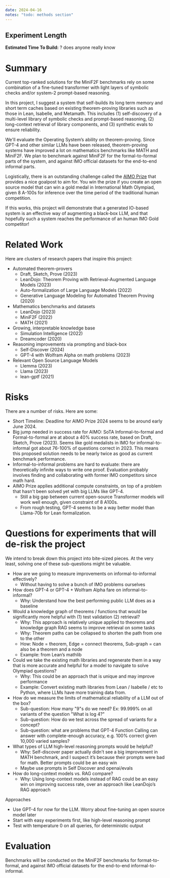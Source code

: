 ```yaml
---
date: 2024-04-16
notes: "todo: methods section"
---
```

## Experiment Length
**Estimated Time To Build:** ? does anyone really know

# Summary

Current top-ranked solutions for the MiniF2F benchmarks rely on some combination of a fine-tuned transformer with light layers of symbolic checks and/or system-2 prompt-based reasoning.  

In this project, I suggest a system that self-builds its long term memory and short term caches based on existing theorem-proving libraries such as those in Lean, Isabelle, and Metamath. This includes (1) self-discovery of a multi-level library of symbolic checks and prompt-based reasoning, (2) long-context retrieval of library components, and (3) synthetic evals to ensure reliability. 

We'll evaluate the Operating System’s ability on theorem-proving. Since GPT-4 and other similar LLMs have been released, theorem-proving systems have improved a lot on mathematics benchmarks like MATH and MiniF2F. We plan to benchmark against MiniF2F for the formal-to-formal parts of the system, and against IMO official datasets for the end-to-end informal parts.  

Logistically, there is an outstanding challenge called the [AIMO Prize](https://aimoprize.com/) that provides a nice goalpost to aim for. You win the prize if you create an open source model that can win a gold medal in International Math Olympiad, given 8 A-100s for inference over the time period of the traditional human competition.

If this works, this project will demonstrate that a generated IO-based system is an effective way of augmenting a black-box LLM, and that hopefully such a system reaches the performance of an human IMO Gold competitor! 

# Related Work
Here are clusters of research papers that inspire this project:  
- Automated theorem-provers  
	- Draft, Sketch, Prove (2023)  
	- LeanDojo: Theorem Proving with Retrieval-Augmented Language Models (2023)  
	- Auto-formalization of Large Language Models (2022)  
	- Generative Language Modeling for Automated Theorem Proving (2020)  
- Mathematics benchmarks and datasets  
	- LeanDojo (2023)  
	- MiniF2F (2022)  
	- MATH (2021)  
- Growing, interpretable knowledge base  
	- Simulation Intelligence (2022)  
	- Dreamcoder (2020)  
- Reasoning improvements via prompting and black-box  
	- Self-Discover (2024)  
	- GPT-4 with Wolfram Alpha on math problems (2023) 
- Relevant Open Source Language Models  
	- Llemma (2023)  
	- Llama (2023)  
	- lean-gptf (2021)  

# Risks
There are a number of risks. Here are some:  
- Short Timeline: Deadline for AIMO Prize 2024 seems to be around early June 2024. 
- Big jump needed in success rate for AIMO: SoTA Informal-to-formal and Formal-to-formal are at about a 40% success rate, based on Draft, Sketch, Prove (2023). Seems like gold medalists in IMO for informal-to-informal got about 76-100% of questions correct in 2023. This means this proposed solution needs to be nearly twice as good as current benchmark performance.
- Informal-to-informal problems are hard to evaluate: there are theoretically infinite ways to write one proof. Evaluation probably involves finding and collaborating with former IMO competitors since math hard.
- AIMO Prize applies additional compute constraints, on top of a problem that hasn't been solved yet with big LLMs like GPT-4.
	- Still a big gap between current open-source Transformer models will work well enough, given constraint of 8 A100s. 
	- From rough testing, GPT-4 seems to be a way better model than Llama-70b for Lean formalization. 

# Questions for experiments that will de-risk the project

We intend to break down this project into bite-sized pieces. At the very least, solving one of these sub-questions might be valuable. 

- How are we going to measure improvements on informal-to-informal effectively? 
	- Without having to solve a  bunch of IMO problems ourselves  
- How does GPT-4 or GPT-4 + Wolfram Alpha fare on informal-to-informal?
	- Why: Understand how the best performing public LLM does as a baseline  
- Would a knowledge graph of theorems / functions that would be significantly more helpful with (1) test validation (2) retrieval?
	- Why: This approach is relatively unique applied to theorems and knowledge graph RAG seems to improve retrieval on some tasks
	- Why: Theorem paths can be collapsed to shorten the path from one to the other 
	- How: Node = theorem, Edge = connect theorems, Sub-graph = can also be a theorem and a node
	- Example: from Lean’s mathlib
- Could we take the existing math libraries and regenerate them in a way that is more accurate and helpful for a model to navigate to solve Olympiad  questions?  
	- Why: This could be an approach that is unique and may improve performance  
	- Example: Convert existing math libraries from Lean / Isabelle / etc to Python, where LLMs have more training data from.  
- How do we measure the limits of mathematical reliability of a LLM out of the box?
	- Sub-question: How many "9"s do we need? Ex: 99.999% on all variants of the question "What is log 4?"
	- Sub-question: How do we test across the spread of variants for a concept? 
	- Sub-question: what are problems that GPT-4 Function Calling can answer with complete-enough accuracy, e.g. 100% correct given 10,000 varied samples? 
- What types of LLM high-level reasoning prompts would be helpful?  
	- Why: Self-discover paper actually didn’t see a big improvement in MATH benchmark, and I suspect it’s because their prompts were bad for math. Better prompts could be an easy win 
	- Maybe use prompts in Self Discover and openai/evals
- How do long-context models vs. RAG compare?
	- Why: Using long-context models instead of RAG could be an easy win on improving success rate, over an approach like LeanDojo’s RAG approach  

Approaches  
- Use GPT-4 for now for the LLM. Worry about fine-tuning an open source model later  
- Start with easy experiments first, like high-level reasoning prompt
- Test with temperature 0 on all queries, for deterministic output


# Evaluation
Benchmarks will be conducted on the MiniF2F benchmarks for format-to-formal, and against IMO official datasets for the end-to-end informal-to-informal.  
